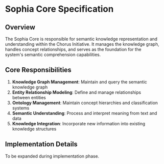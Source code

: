 # Sophia Core Specification

## Overview

The Sophia Core is responsible for semantic knowledge representation and understanding within the Chorus Initiative. It manages the knowledge graph, handles concept relationships, and serves as the foundation for the system's semantic comprehension capabilities.

## Core Responsibilities

1. **Knowledge Graph Management**: Maintain and query the semantic knowledge graph
2. **Entity Relationship Modeling**: Define and manage relationships between entities
3. **Ontology Management**: Maintain concept hierarchies and classification systems
4. **Semantic Understanding**: Process and interpret meaning from text and data
5. **Knowledge Integration**: Incorporate new information into existing knowledge structures

## Implementation Details

To be expanded during implementation phase.
